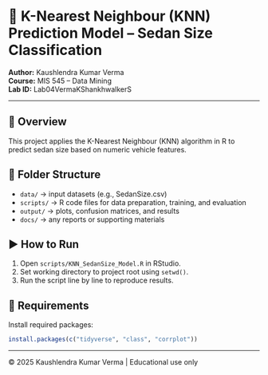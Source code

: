 # 🚗 K-Nearest Neighbour (KNN) Prediction Model – Sedan Size Classification

**Author:** Kaushlendra Kumar Verma  
**Course:** MIS 545 – Data Mining  
**Lab ID:** Lab04VermaKShankhwalkerS  

---

## 📘 Overview
This project applies the K-Nearest Neighbour (KNN) algorithm in R to predict 
sedan size based on numeric vehicle features.

## 📂 Folder Structure
- `data/` → input datasets (e.g., SedanSize.csv)  
- `scripts/` → R code files for data preparation, training, and evaluation  
- `output/` → plots, confusion matrices, and results  
- `docs/` → any reports or supporting materials  

## ▶️ How to Run
1. Open `scripts/KNN_SedanSize_Model.R` in RStudio.  
2. Set working directory to project root using `setwd()`.  
3. Run the script line by line to reproduce results.

## 🧰 Requirements
Install required packages:
```r
install.packages(c("tidyverse", "class", "corrplot"))
```

---

© 2025 Kaushlendra Kumar Verma | Educational use only
